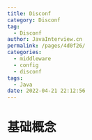 ```yaml
---
title: Disconf
category: Disconf
tag: 
  - Disconf
author: JavaInterview.cn
permalink: /pages/4d0f26/
categories: 
  - middleware
  - config
  - disconf
tags: 
  - Java
date: 2022-04-21 22:12:56
---
```


# 基础概念
